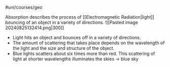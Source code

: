 #uni/courses/geo 

Absorption describes the process of [[Electromagnetic Radiation|light]] bouncing of an object in a variety of directions.
![[Pasted image 20240825132414.png|300]]

- Light hits an object and bounces off in a variety of directions. 
- The amount of scattering that takes place depends on the wavelength of the light and the size and structure of the object. 
- Blue lights scatters about six times more than red. This scattering of light at shorter wavelengths illuminates the skies -> blue sky